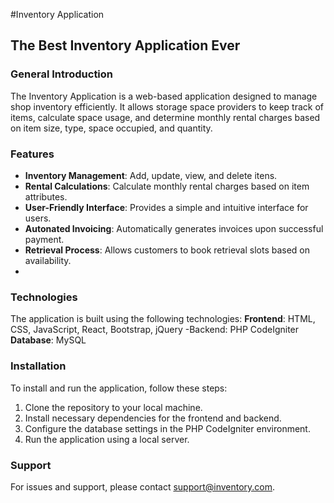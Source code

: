 #Inventory Application
## The Best Inventory Application Ever
### General Introduction
The Inventory Application is a web-based application designed to manage shop inventory efficiently. It allows storage space providers to keep track of items, calculate space usage, and determine monthly rental charges based on item size, type, space occupied, and quantity.


### Features
- **Inventory Management**: Add, update, view, and delete itens.
- **Rental Calculations**: Calculate monthly rental charges based on item attributes.
- **User-Friendly Interface**: Provides a simple and intuitive interface for users.
- **Autonated Invoicing**: Automatically generates invoices upon successful payment.
- **Retrieval Process**: Allows customers to book retrieval slots based on availability.
- 
### Technologies
The application is built using the following technologies:
**Frontend**: HTML, CSS, JavaScript, React, Bootstrap, jQuery -Backend: PHP CodeIgniter
**Database**: MySQL
### Installation
To install and run the application, follow these steps:
1. Clone the repository to your local machine.
2. Install necessary dependencies for the frontend and backend.
3. Configure the database settings in the PHP CodeIgniter environment.
4. Run the application using a local server.
### Support
For issues and support, please contact support@inventory.com.

